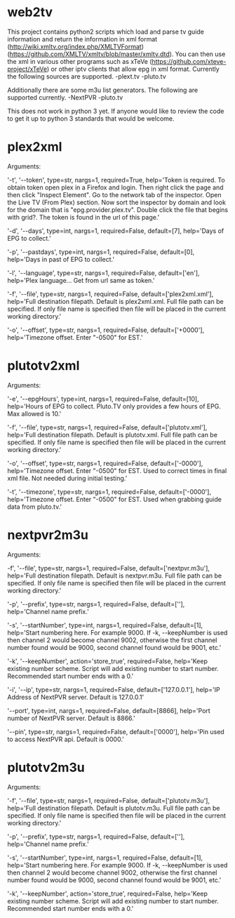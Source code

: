 # web2tv
This project contains python2 scripts which load and parse tv guide information and return the information in xml format (http://wiki.xmltv.org/index.php/XMLTVFormat) (https://github.com/XMLTV/xmltv/blob/master/xmltv.dtd). You can then use the xml in various other programs such as xTeVe (https://github.com/xteve-project/xTeVe) or other iptv clients that allow epg in xml format. Currently the following sources are supported.
-plext.tv
-pluto.tv

Additionally there are some m3u list generators. The following are supported currently.
-NextPVR
-pluto.tv

This does not work in python 3 yet. If anyone would like to review the code to get it up to python 3 standards that would be welcome.

# plex2xml
Arguments:

'-t', '--token', type=str, nargs=1, required=True, help='Token is required. To obtain token open plex in a Firefox and login. Then right click the page and then click "Inspect Element". Go to the network tab of the inspector. Open the Live TV (From Plex) section. Now sort the inspector by domain and look for the domain that is "epg.provider.plex.tv". Double click the file that begins with grid?. The token is found in the url of this page.'

'-d', '--days', type=int, nargs=1, required=False, default=[7], help='Days of EPG to collect.'

'-p', '--pastdays', type=int, nargs=1, required=False, default=[0], help='Days in past of EPG to collect.'

'-l', '--language', type=str, nargs=1, required=False, default=['en'], help='Plex language... Get from url same as token.'

'-f', '--file', type=str, nargs=1, required=False, default=['plex2xml.xml'], help='Full destination filepath. Default is plex2xml.xml. Full file path can be specified. If only file name is specified then file will be placed in the current working directory.'

'-o', '--offset', type=str, nargs=1, required=False, default=['+0000'], help='Timezone offset. Enter "-0500" for EST.'

# plutotv2xml
Arguments:

'-e', '--epgHours', type=int, nargs=1, required=False, default=[10], help='Hours of EPG to collect. Pluto.TV only provides a few hours of EPG. Max allowed is 10.'

'-f', '--file', type=str, nargs=1, required=False, default=['plutotv.xml'], help='Full destination filepath. Default is plutotv.xml. Full file path can be specified. If only file name is specified then file will be placed in the current working directory.'

'-o', '--offset', type=str, nargs=1, required=False, default=['-0000'], help='Timezone offset. Enter "-0500" for EST. Used to correct times in final xml file. Not needed during initial testing.'

'-t', '--timezone', type=str, nargs=1, required=False, default=['-0000'], help='Timezone offset. Enter "-0500" for EST. Used when grabbing guide data from pluto.tv.'

# nextpvr2m3u
Arguments:

-f', '--file', type=str, nargs=1, required=False, default=['nextpvr.m3u'], help='Full destination filepath. Default is nextpvr.m3u. Full file path can be specified. If only file name is specified then file will be placed in the current working directory.'

'-p', '--prefix', type=str, nargs=1, required=False, default=[''], help='Channel name prefix.'

'-s', '--startNumber', type=int, nargs=1, required=False, default=[1], help='Start numbering here. For example 9000. If -k, --keepNumber is used then channel 2 would become channel 9002, otherwise the first channel number found would be 9000, second channel found would be 9001, etc.'

'-k', '--keepNumber', action='store_true', required=False, help='Keep existing number scheme. Script will add existing number to start number. Recommended start number ends with a 0.'

'-i', '--ip', type=str, nargs=1, required=False, default=['127.0.0.1'], help='IP Address of NextPVR server. Default is 127.0.0.1'

'--port', type=int, nargs=1, required=False, default=[8866], help='Port number of NextPVR server. Default is 8866.'

'--pin', type=str, nargs=1, required=False, default=['0000'], help='Pin used to access NextPVR api. Default is 0000.'

# plutotv2m3u
Arguments:

'-f', '--file', type=str, nargs=1, required=False, default=['plutotv.m3u'], help='Full destination filepath. Default is plutotv.m3u. Full file path can be specified. If only file name is specified then file will be placed in the current working directory.'

'-p', '--prefix', type=str, nargs=1, required=False, default=[''], help='Channel name prefix.'

'-s', '--startNumber', type=int, nargs=1, required=False, default=[1], help='Start numbering here. For example 9000. If -k, --keepNumber is used then channel 2 would become channel 9002, otherwise the first channel number found would be 9000, second channel found would be 9001, etc.'

'-k', '--keepNumber', action='store_true', required=False, help='Keep existing number scheme. Script will add existing number to start number. Recommended start number ends with a 0.'
